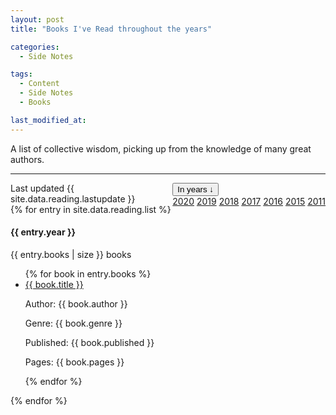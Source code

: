 ```yaml
---
layout: post
title: "Books I've Read throughout the years"

categories:
  - Side Notes

tags:
  - Content
  - Side Notes
  - Books

last_modified_at: 
---
```



<p class="message">
  <span class="padded-dropcap">A</span> list of collective wisdom, picking up from the knowledge of many great authors.
</p>

---

<div class="dropdown" style="float:right;">
  <button class="dropbtn">In years &#x2193;</button>
  <div class="dropdown-content">
    <a href="#2020">2020</a>
    <a href="#2019">2019</a>
    <a href="#2018">2018</a>
    <a href="#2017">2017</a>
    <a href="#2016">2016</a>
    <a href="#2015">2015</a>
    <a href="#2011">2011</a>
  </div>
</div>

<div class="booklist">
  <div class="last-update">Last updated {{ site.data.reading.lastupdate }}</div>
  {% for entry in site.data.reading.list %}
  <div class="year-container">
    <div class="year">
      <h4>{{ entry.year }}</h4>
      <div class="number">{{ entry.books | size }} books</div>
    </div>
    <div class="books">
      <ul class="reading-list {{ entry.year }}">
        {% for book in entry.books %}
        <li>
          <a href="{{ book.link }}" alt="_blank" rel="nofollow noopener">{{
            book.title
          }}</a>
          <p>Author: {{ book.author }}</p>
          <p>Genre: {{ book.genre }}</p>
          <p>Published: {{ book.published }}</p>
          <p>Pages: {{ book.pages }}</p> 
        </li>
        {% endfor %}
      </ul>
    </div>
  </div>
  {% endfor %}
</div>

